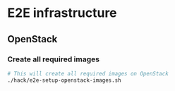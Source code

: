 # E2E infrastructure

## OpenStack

### Create all required images

```bash
# This will create all required images on OpenStack
./hack/e2e-setup-openstack-images.sh
```
